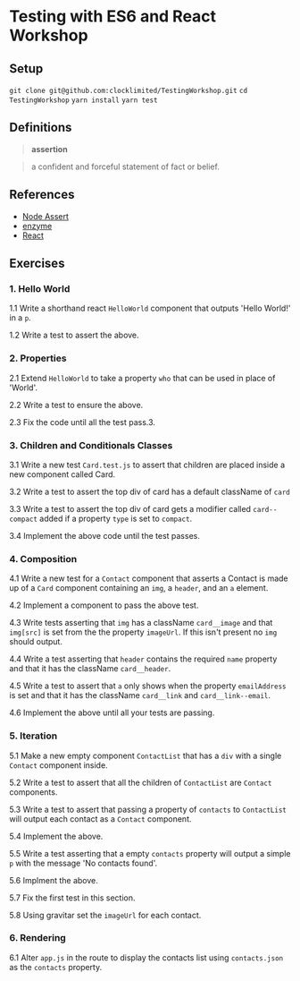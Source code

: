 # Testing with ES6 and React Workshop

## Setup

`git clone git@github.com:clocklimited/TestingWorkshop.git`
`cd TestingWorkshop`
`yarn install`
`yarn test`

## Definitions

> **assertion**

> a confident and forceful statement of fact or belief.

## References

* [Node Assert](https://nodejs.org/api/assert.html)
* [enzyme](https://github.com/airbnb/enzyme/tree/master/docs/api)
* [React](https://facebook.github.io/react/docs/components-and-props.html)

## Exercises

### 1. Hello World

1.1 Write a shorthand react `HelloWorld` component that outputs 'Hello World!' in a `p`.

1.2 Write a test to assert the above.

### 2. Properties

2.1 Extend `HelloWorld` to take a property `who` that can be used in place of 'World'.

2.2 Write a test to ensure the above.

2.3 Fix the code until all the test pass.3.

### 3. Children and Conditionals Classes

3.1 Write a new test `Card.test.js` to assert that children are placed inside a new component called Card.

3.2 Write a test to assert the top div of card has a default className of `card`

3.3 Write a test to assert the top div of card gets a modifier called
`card--compact` added if a property `type` is set to `compact`.

3.4 Implement the above code until the test passes.

### 4. Composition

4.1 Write a new test for a `Contact` component that asserts a Contact is made up of a `Card` component containing an `img`, a `header`, and an `a` element.

4.2 Implement a component to pass the above test.

4.3 Write tests asserting that `img` has a className `card__image` and that `img[src]` is set from the the property `imageUrl`. If this isn't present no `img` should output.

4.4 Write a test asserting that `header` contains the required `name` property and that it has the className `card__header`.

4.5 Write a test to assert that `a` only shows when the property `emailAddress` is set and that it has the className `card__link` and `card__link--email`.

4.6 Implement the above until all your tests are passing.

### 5. Iteration

5.1 Make a new empty component `ContactList` that has a `div` with a single `Contact` component inside.

5.2 Write a test to assert that all the children of `ContactList` are `Contact` components.

5.3 Write a test to assert that passing a property of `contacts` to `ContactList` will output each contact as a `Contact` component.

5.4 Implement the above.

5.5 Write a test asserting that a empty `contacts` property will output a simple `p` with the message 'No contacts found'.

5.6 Implment the above.

5.7 Fix the first test in this section.

5.8 Using gravitar set the `imageUrl` for each contact.

### 6. Rendering

6.1 Alter `app.js` in the route to display the contacts list using `contacts.json` as the `contacts` property.
